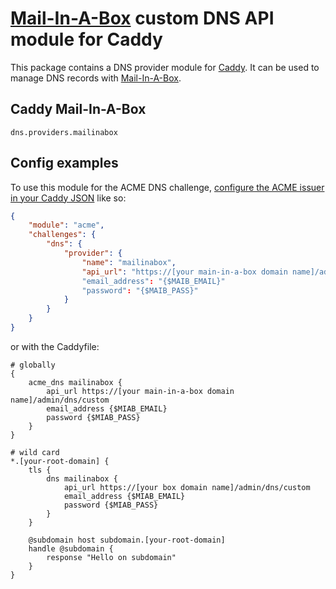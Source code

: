 [Mail-In-A-Box](https://mailinabox.email/) custom DNS API module for Caddy
===========================

This package contains a DNS provider module for [Caddy](https://github.com/caddyserver/caddy). It can be used to manage DNS records with [Mail-In-A-Box](https://mailinabox.email/).

## Caddy Mail-In-A-Box

```
dns.providers.mailinabox
```

## Config examples

To use this module for the ACME DNS challenge, [configure the ACME issuer in your Caddy JSON](https://caddyserver.com/docs/json/apps/tls/automation/policies/issuer/acme/) like so:

```json
{
	"module": "acme",
	"challenges": {
		"dns": {
			"provider": {
				"name": "mailinabox",
				"api_url": "https://[your main-in-a-box domain name]/admin/dns/custom"
                "email_address": "{$MAIB_EMAIL}"
                "password": "{$MAIB_PASS}"
			}
		}
	}
}
```

or with the Caddyfile:

```
# globally
{
	acme_dns mailinabox {
        api_url https://[your main-in-a-box domain name]/admin/dns/custom
        email_address {$MIAB_EMAIL}
        password {$MIAB_PASS}
    }
}
```

```
# wild card
*.[your-root-domain] {
	tls {
		dns mailinabox {
			api_url https://[your box domain name]/admin/dns/custom
			email_address {$MIAB_EMAIL}
			password {$MIAB_PASS}
		}
	}

	@subdomain host subdomain.[your-root-domain]
	handle @subdomain {
        response "Hello on subdomain"
	}
}
```

